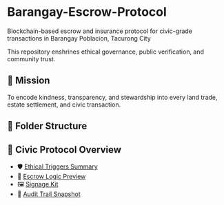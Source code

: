 # Barangay-Escrow-Protocol
Blockchain-based escrow and insurance protocol for civic-grade transactions in Barangay Poblacion, Tacurong City

This repository enshrines ethical governance, public verification, and community trust.

## 🌱 Mission
To encode kindness, transparency, and stewardship into every land trade, estate settlement, and civic transaction.

## 🧠 Folder Structure

## 🌱 Civic Protocol Overview

- 🛡️ [Ethical Triggers Summary](ethical-triggers/fpic.md)
- 📜 [Escrow Logic Preview](smart-contracts/escrow.sol)
- 🖼️ [Signage Kit](signage-kit/poster-v1.pdf)
- 🧾 [Audit Trail Snapshot](audit-trail/ledger-2025-09-13.json)
